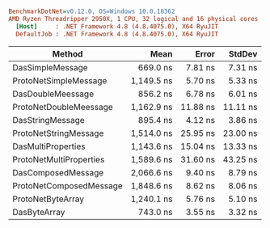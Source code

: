 ``` ini

BenchmarkDotNet=v0.12.0, OS=Windows 10.0.18362
AMD Ryzen Threadripper 2950X, 1 CPU, 32 logical and 16 physical cores
  [Host]     : .NET Framework 4.8 (4.8.4075.0), X64 RyuJIT
  DefaultJob : .NET Framework 4.8 (4.8.4075.0), X64 RyuJIT


```
|                  Method |       Mean |    Error |   StdDev |
|------------------------ |-----------:|---------:|---------:|
|        DasSimpleMessage |   669.0 ns |  7.81 ns |  7.31 ns |
|   ProtoNetSimpleMessage | 1,149.5 ns |  5.70 ns |  5.33 ns |
|       DasDoubleMeessage |   856.2 ns |  6.78 ns |  6.01 ns |
|  ProtoNetDoubleMeessage | 1,162.9 ns | 11.88 ns | 11.11 ns |
|        DasStringMessage |   895.4 ns |  4.12 ns |  3.86 ns |
|   ProtoNetStringMessage | 1,514.0 ns | 25.95 ns | 23.00 ns |
|      DasMultiProperties | 1,143.6 ns | 15.04 ns | 13.33 ns |
| ProtoNetMultiProperties | 1,589.6 ns | 31.60 ns | 43.25 ns |
|      DasComposedMessage | 2,066.6 ns |  9.40 ns |  8.79 ns |
| ProtoNetComposedMessage | 1,848.6 ns |  8.62 ns |  8.06 ns |
|       ProtoNetByteArray | 1,240.1 ns |  5.76 ns |  5.10 ns |
|            DasByteArray |   743.0 ns |  3.55 ns |  3.32 ns |
